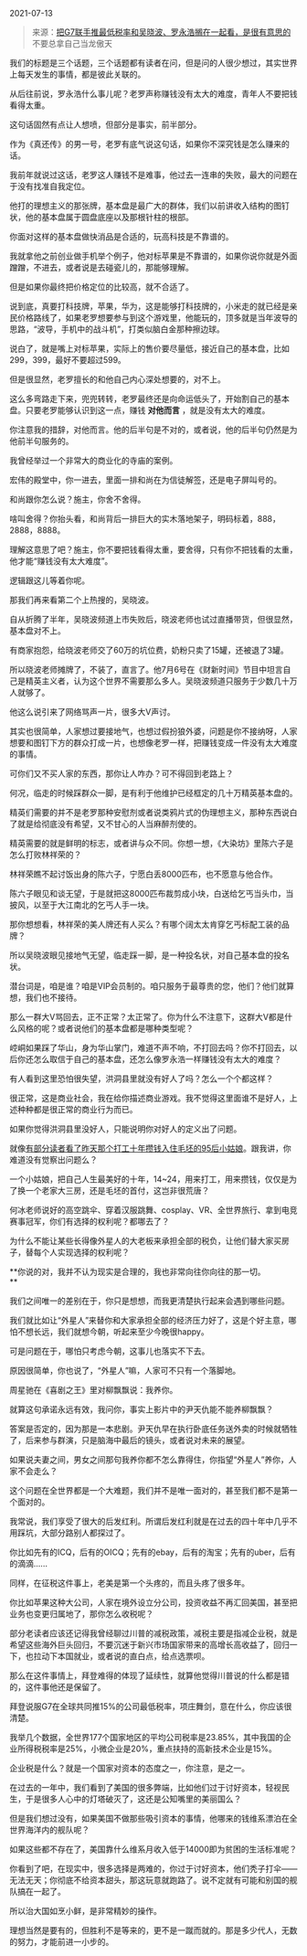 2021-07-13

> 来源：[把G7联手推最低税率和吴晓波、罗永浩搁在一起看，是很有意思的](http://mp.weixin.qq.com/s?__biz=MzU0MjYwNDU2Mw==&mid=2247499955&idx=2&sn=f68fd0b96a7ad1fa189ca53d00179549&chksm=fb1aaccfcc6d25d9ef6e060e7d615fc516ac6103b6844611cb24d469454e37fa9db1e77501f7&scene=27#wechat_redirect)
> 不要总拿自己当龙傲天

我们的标题是三个话题，三个话题都有读者在问，但是问的人很少想过，其实世界上每天发生的事情，都是彼此关联的。  

  

从后往前说，罗永浩什么事儿呢？老罗声称赚钱没有太大的难度，青年人不要把钱看得太重。

  

这句话固然有点让人想喷，但部分是事实，前半部分。

  

作为《真还传》的男一号，老罗有底气说这句话，如果你不深究钱是怎么赚来的话。

  

我前年就说过这话，老罗这人赚钱不是难事，他过去一连串的失败，最大的问题在于没有找准自我定位。  

  

他打的理想主义的那张牌，基本盘是最广大的群体，我们以前讲收入结构的图钉状，他的基本盘属于圆盘底座以及那根针柱的根部。

  

你面对这样的基本盘做快消品是合适的，玩高科技是不靠谱的。

  

我就拿他之前创业做手机举个例子，他对标苹果是不靠谱的，如果你说你就是外面蹭蹭，不进去，或者说是去碰瓷儿的，那能够理解。

  

但是如果你最终把价格定位的比较高，就不合适了。

  

说到底，真要打科技牌，苹果，华为，这是能够打科技牌的，小米走的就已经是亲民价格路线了，如果老罗想要参与到这个游戏里，他能玩的，顶多就是当年波导的思路，“波导，手机中的战斗机”，打类似脑白金那种擦边球。

  

说白了，就是嘴上对标苹果，实际上的售价要尽量低，接近自己的基本盘，比如299，399，最好不要超过599。

  

但是很显然，老罗擅长的和他自己内心深处想要的，对不上。

  

这么多弯路走下来，兜兜转转，老罗最终还是向命运低头了，开始割自己的基本盘。只要老罗能够认识到这一点，赚钱 **对他而言** ，就是没有太大的难度。

  

你注意我的措辞，对他而言。他的后半句是不对的，或者说，他的后半句仍然是为他前半句服务的。

  

我曾经举过一个非常大的商业化的寺庙的案例。

  

宏伟的殿堂中，你一进去，里面一排和尚在为信徒解签，还是电子屏叫号的。

  

和尚跟你怎么说？施主，你舍不舍得。

  

啥叫舍得？你抬头看，和尚背后一排巨大的实木落地架子，明码标着，888，2888，8888。

  

理解这意思了吧？施主，你不要把钱看得太重，要舍得，只有你不把钱看的太重，他才能“赚钱没有太大难度”。

  

逻辑跟这儿等着你呢。

  

那我们再来看第二个上热搜的，吴晓波。

  

自从折腾了半年，吴晓波频道上市失败后，晓波老师也试过直播带货，但很显然，基本盘对不上。

  

有商家抱怨，给晓波老师交了60万的坑位费，奶粉只卖了15罐，还被退了3罐。  

  

所以晓波老师摊牌了，不装了，直言了。他7月6号在《财新时间》节目中坦言自己是精英主义者，认为这个世界不需要那么多人。吴晓波频道只服务于少数几十万人就够了。

  

他这么说引来了网络骂声一片，很多大V声讨。

  

其实也很简单，人家想过要接地气，也想过假扮狼外婆，问题是你不接纳呀，人家想要和图钉下方的群众打成一片，也想像老罗一样，把赚钱变成一件没有太大难度的事情。

  

可你们又不买人家的东西，那你让人咋办？可不得回到老路上？

  

何况，临走的时候踩群众一脚，是有利于他维护已经框定的几十万精英基本盘的。

  

精英们需要的并不是老罗那种安慰剂或者说类鸦片式的伪理想主义，那种东西说白了就是给彻底没有希望，又不甘心的人当麻醉剂使的。

  

精英需要的就是鲜明的标志，或者讲与众不同。你想一想，《大染坊》里陈六子是怎么打败林祥荣的？

  

林祥荣瞧不起讨饭出身的陈六子，宁愿白丢8000匹布，也不愿意与他合作。  

  

陈六子眼见和谈无望，于是就把这8000匹布裁剪成小块，白送给乞丐当头巾，当披风，以至于大江南北的乞丐人手一块。  

  

那你想想看，林祥荣的美人牌还有人买么？有哪个阔太太肯穿乞丐标配工装的品牌？  

  

所以吴晓波眼见接地气无望，临走踩一脚，是一种投名状，对自己基本盘的投名状。

  

潜台词是，咱是谁？咱是VIP会员制的。咱只服务于最尊贵的您，他们？他们就算想，我们也不接待。  

  

那么一群大V骂回去，正不正常？太正常了。你为什么不注意下，这群大V都是什么风格的呢？或者说他们的基本盘都是哪种类型呢？

  

崆峒如果踩了华山，身为华山掌门，难道不声不响，不打回去吗？你不打回去，以后你还怎么取信于自己的基本盘，还怎么像罗永浩一样赚钱没有太大的难度？

  

有人看到这里恐怕很失望，洪洞县里就没有好人了吗？怎么一个个都这样？

  

很正常，这是商业社会，我在给你描述商业游戏。我不觉得这里面谁不是好人，上述种种都是很正常的商业行为而已。  

  

如果你觉得洪洞县里没好人，只能说明你对好人的定义出了问题。

  

就像[有部分读者看了昨天那个打工十年攒钱入住毛坯的95后小姑娘](http://mp.weixin.qq.com/s?__biz=MzU0MjYwNDU2Mw==&mid=2247499923&idx=2&sn=e536b448c707999afcdc987803ca2362&chksm=fb1aacefcc6d25f9d5dfbc880b2334108b43ea8e54461f7948b2946b31590aa1c0402cdd8398&scene=21#wechat_redirect)。跟我讲，你难道没有觉察出问题么？  

  

一个小姑娘，把自己人生最美好的十年，14~24，用来打工，用来攒钱，仅仅是为了换一个老家大三房，还是毛坯的首付，这岂非很荒唐？  

  

何冰老师说好的高空跳伞、穿着汉服跳舞、cosplay、VR、全世界旅行、拿到电竞赛事冠军，你们有选择的权利呢？都哪去了？

  

为什么不能让某些长得像外星人的大老板来承担全部的税负，让他们替大家买房子，替每个人实现选择的权利呢？

  

 **你说的对，我并不认为现实是合理的，我也非常向往你向往的那一切。  
**

  

我们之间唯一的差别在于，你只是想想，而我更清楚执行起来会遇到哪些问题。

  

我们就比如让“外星人”来替你和大家承担全部的经济压力好了，这是个好主意，哪怕不想长远，我们就想今朝，听起来至少今晚很happy。  

  

可是问题在于，哪怕只考虑今朝，这事儿也落实不下去。

  

原因很简单，你也说了，“外星人”嘛，人家可不只有一个落脚地。  

  

周星驰在《喜剧之王》里对柳飘飘说：我养你。

  

就算这句承诺永远有效，我问你，事实上影片中的尹天仇能不能养柳飘飘？

  

答案是否定的，因为那是一本悲剧。尹天仇早在执行卧底任务送外卖的时候就牺牲了，后来参与群演，只是脑海中最后的镜头，或者说对未来的展望。

  

如果说夫妻之间，男女之间那句我养你都不怎么靠得住，你指望“外星人”养你，人家不会走么？

  

这个问题在全世界都是一个大难题，我们并不是唯一面对的，甚至我们都不是第一个面对的。  

  

我常说，我们享受了很大的后发红利。所谓后发红利就是在过去的四十年中几乎不用踩坑，大部分路别人都探过了。

  

你比如先有的ICQ，后有的OICQ；先有的ebay，后有的淘宝；先有的uber，后有的滴滴......  

  

同样，在征税这件事上，老美是第一个头疼的，而且头疼了很多年。  

  

你比如苹果这种大公司，人家在境外设立分公司，投资收益不再汇回美国，甚至把业务也变更归属地了，那你怎么收税呢？

  

部分老读者应该还记得我曾经聊过川普的减税政策，减税主要是指减企业税，就是希望这些海外巨头回归，不要沉迷于新兴市场国家带来的高增长高收益了，回归一下，也拉动下本国就业，或者说的直白点，给点选票呗。  

  

那么在这件事情上，拜登难得的体现了延续性，就算他觉得川普说的什么都是错的，这件事他还是保留了。  

  

拜登说服G7在全球共同推15%的公司最低税率，项庄舞剑，意在什么，你应该很清楚。  

  

我举几个数据，全世界177个国家地区的平均公司税率是23.85%，其中我国的企业所得税税率是25%，小微企业是20%，重点扶持的高新技术企业是15%。

  

企业税是什么？就是一个国家对资本的态度之一，你注意，是之一。  

  

在过去的一年中，我们看到了美国的很多弊端，比如他们过于讨好资本，轻视民生，于是很多人心中的灯塔破灭了，这还是公知嘴里的美丽国么？

  

但是我们想过没有，如果美国不做那些吸引资本的事情，他哪来的钱维系漂泊在全世界海洋内的舰队呢？

  

如果这些都不存在了，美国靠什么维系月收入低于14000即为贫困的生活标准呢？

  

你看到了吧，在现实中，很多选择是两难的，你过于讨好资本，他们秃子打伞——无法无天；你彻底不给资本甜头，那这玩意就跑路了。说不定就有可能和别国的舰队搞在一起了。

  

所以治大国如烹小鲜，是非常精妙的操作。

  

理想当然是要有的，但胜利不是等来的，更不是一蹴而就的。那是多少代人，无数的努力，才能前进一小步的。

